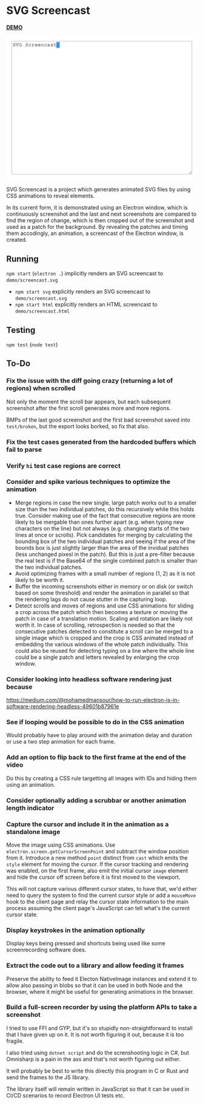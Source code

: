 # SVG Screencast

[**DEMO**](https://tomashubelbauer.github.io/svg-screencast/screencast.svg.html)

![](demo/screencast.svg)

SVG Screencast is a project which generates animated SVG files by using CSS
animations to reveal elements.

In its current form, it is demonstrated using an Electron window, which is
continuously screenshot and the last and next screenshots are compared to find
the region of change, which is then cropped out of the screenshot and used as a
patch for the background. By revealing the patches and timing them accodingly,
an animation, a screencast of the Electron window, is created.

## Running

`npm start` (`electron .`) implicitly renders an SVG screencast to `demo/screencast.svg`

- `npm start svg` explicitly renders an SVG screencast to `demo/screencast.svg`
- `npm start html` explicitly renders an HTML screencast to `demo/screencast.html`

## Testing

`npm test` (`node test`)

## To-Do

### Fix the issue with the diff going crazy (returning a lot of regions) when scrolled

Not only the moment the scroll bar appears, but each subsequent screenshot after the
first scroll generates more and more regions.

BMPs of the last good screenshot and the first bad screenshot saved into
`test/broken`, but the export looks borked, so fix that also.

### Fix the test cases generated from the hardcoded buffers which fail to parse

### Verify `hi` test case regions are correct

### Consider and spike various techniques to optimize the animation

- Merge regions in case the new single, large patch works out to a smaller size
  than the two individual patches, do this recursively while this holds true.
  Consider making use of the fact that consecutive regions are more likely to be
  mergable than ones further apart (e.g. when typing new characters on the line)
  but not always (e.g. changing starts of the two lines at once or scrolls).
  Pick candidates for merging by calculating the bounding box of the two
  individual patches and seeing if the area of the bounds box is just slightly
  larger than the area of the invidual patches (less unchanged pixesl in the
  patch). But this is just a pre-filter because the real test is if the Base64
  of the single combined patch is smaller than the two individual patches.
- Avoid optimizing frames with a small number of regions (1, 2) as it is not
  likely to be worth it.
- Buffer the incoming screenshots either in memory or on disk (or switch based
  on some threshold) and render the animation in parallel so that the rendering
  lags do not cause stutter in the capturing loop.
- Detect scrolls and moves of regions and use CSS animations for sliding a crop
  across the patch which then becomes a texture or moving the patch in case of
  a translation motion. Scaling and rotation are likely not worth it. In case of
  scrolling, retrospection is needed so that the consecutive patches detected to
  constitute a scroll can be merged to a single image which is cropped and the
  crop is CSS animated instead of embedding the various windows of the whole
  patch individually. This could also be reused for detecting typing on a line
  where the whole line could be a single patch and letters revealed by enlarging
  the crop window.

### Consider looking into headless software rendering just because

https://medium.com/@mohamedmansour/how-to-run-electron-js-in-software-rendering-headless-49601b87961e

### See if looping would be possible to do in the CSS animation

Would probably have to play around with the animation delay and duration or use
a two step animation for each frame.

### Add an option to flip back to the first frame at the end of the video

Do this by creating a CSS rule targetting all images with IDs and hiding them
using an animation.

### Consider optionally adding a scrubbar or another animation length indicator

### Capture the cursor and include it in the animation as a standalone image

Move the image using CSS animations.
Use `electron.screen.getCursorScreenPoint` and subtract the window position from
it. Introduce a new method `point` distinct from `cast` which emits the `style`
element for moving the cursor. If the cursor tracking and rendering was enabled,
on the first frame, also emit the initial cursor `image` element and hide the
cursor off screen before it is first moved to the viewport.

This will not capture various different cursor states, to have that, we'd either
need to query the system to find the current cursor style or add a `mouseMove`
hook to the client page and relay the cursor state information to the main
process assuming the client page's JavaScript can tell what's the current cursor
state.

### Display keystrokes in the animation optionally

Display keys being pressed and shortcuts being used like some screenrecording
software does.

### Extract the code out to a library and allow feeding it frames

Preserve the ability to feed it Electon NativeImage instances and extend it to
allow also passing in blobs so that it can be used in both Node and the browser,
where it might be useful for generating animations in the browser.

### Build a full-screen recorder by using the platform APIs to take a screenshot

I tried to use FFI and GYP, but it's so stupidly non-straightforward to install
that I have given up on it. It is not worth figuring it out, because it is too
fragile.

I also tried using `dotnet script` and do the screnshooting logic in C#, but
Omnisharp is a pain in the ass and that's not worth figuring out either.

It will probably be best to write this directly this program in C or Rust and
send the frames to the JS library.

The library itself will remain written in JavaScript so that it can be used in
CI/CD scenarios to record Electron UI tests etc.
